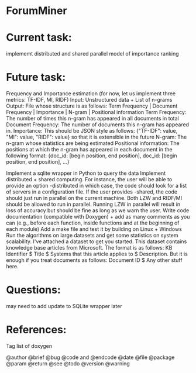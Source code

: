 ForumMiner
==========


Current task:
=============
implememt distributed and shared parallel model of importance ranking


Future task:
=============

Frequency and Importance estimation (for now, let us implement three metrics: TF-IDF, MI, RIDF)
    Input: Unstructured data + List of n-grams
    Output: File whose structure is as follows: Term Frequency | Document Frequency | Importance | N-gram | Positional information
        Term Frequency: The number of times this n-gram has appeared in all documents in total
        Document Frequency: The number of documents this n-gram has appeared in. 
        Importance: This should be JSON style as follows: {"TF-IDF": value, "MI": value, "RIDF": value} so that it is extensible in the future
        N-gram: The n-gram whose statistics are being estimated
        Positional information: The positions at which the n-gram has appeared in each document in the following format: {doc_id: [begin position, end position], doc_id: [begin position, end position], ...}

Implement a sqlite wrapper in Python to query the data
Implement distributed + shared computing. For instance, the user will be able to provide an option -distributed in which case, the code should look for a list of servers in a configuration file. If the user provides -shared, the code should just run in parallel on the current machine. Both LZW and RIDF/MI should be allowed to run in parallel. Running LZW in parallel will result in loss of accuracy but should be fine as long as we warn the user.
Write code documentation (compatible with Doxygen) + add as many comments as you can (e.g., before each function, inside functions and at the beginning of each module)
Add a make file and test it by building on Linux + Windows
Run the algorithms on large datasets and get some statistics on system scalability. I've attached a dataset to get you started. This dataset contains knowledge base articles from Microsoft. The format is as follows: KB Identifier $ Title $ Systems that this article applies to $ Description. But it is enough if you treat documents as follows: Document ID $ Any other stuff here.


Questions:
=========

may need to add update to SQLite wrapper later

References:
==========
Tag list of doxygen

@author
@brief
@bug
@code and @endcode
@date
@file
@package
@param
@return
@see
@todo
@version
@warning
